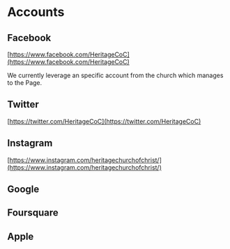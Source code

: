 # Accounts

## Facebook

[https://www.facebook.com/HeritageCoC](https://www.facebook.com/HeritageCoC)

We currently leverage an specific account from the church which manages to the Page. 

## Twitter

[https://twitter.com/HeritageCoC](https://twitter.com/HeritageCoC)

## Instagram

[https://www.instagram.com/heritagechurchofchrist/](https://www.instagram.com/heritagechurchofchrist/)

## Google

## Foursquare

## Apple

